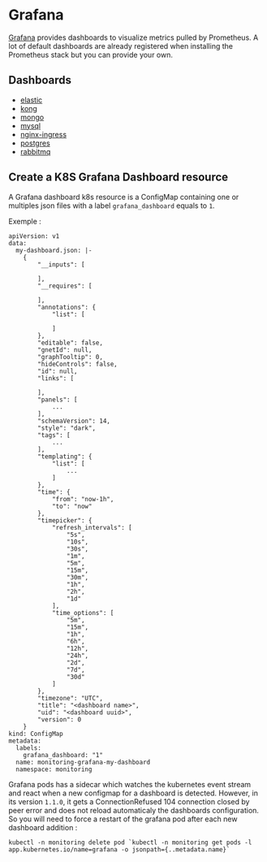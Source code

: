 # Grafana

[Grafana](https://grafana.com/) provides dashboards to visualize metrics pulled by Prometheus. A lot of default dashboards are already registered when installing the Prometheus stack but you can provide your own.

## Dashboards

* [elastic](./elastic/README.md)
* [kong](./kong/README.md)
* [mongo](./mongo/README.md)
* [mysql](./mysql/README.md)
* [nginx-ingress](./nginx-ingress/README.md)
* [postgres](./postgres/README.md)
* [rabbitmq](./rabbitmq/README.md)

## Create a K8S Grafana Dashboard resource

A Grafana dashboard k8s resource is a ConfigMap containing one or multiples json files with a label `grafana_dashboard` equals to `1`.

Exemple :

```
apiVersion: v1
data:
  my-dashboard.json: |-
    {
        "__inputs": [

        ],
        "__requires": [

        ],
        "annotations": {
            "list": [

            ]
        },
        "editable": false,
        "gnetId": null,
        "graphTooltip": 0,
        "hideControls": false,
        "id": null,
        "links": [

        ],
        "panels": [
            ...
        ],
        "schemaVersion": 14,
        "style": "dark",
        "tags": [
            ...
        ],
        "templating": {
            "list": [
                ...
            ]
        },
        "time": {
            "from": "now-1h",
            "to": "now"
        },
        "timepicker": {
            "refresh_intervals": [
                "5s",
                "10s",
                "30s",
                "1m",
                "5m",
                "15m",
                "30m",
                "1h",
                "2h",
                "1d"
            ],
            "time_options": [
                "5m",
                "15m",
                "1h",
                "6h",
                "12h",
                "24h",
                "2d",
                "7d",
                "30d"
            ]
        },
        "timezone": "UTC",
        "title": "<dashboard name>",
        "uid": "<dashboard uuid>",
        "version": 0
    }
kind: ConfigMap
metadata:
  labels:
    grafana_dashboard: "1"
  name: monitoring-grafana-my-dashboard
  namespace: monitoring
```

Grafana pods has a sidecar which watches the kubernetes event stream and react when a new configmap for a dashboard is detected. However, in its version `1.1.0`, it gets a ConnectionRefused 104 connection closed by peer error and does not reload automaticaly the dashboards configuration. So you will need to force a restart of the grafana pod after each new dashboard addition :

```
kubectl -n monitoring delete pod `kubectl -n monitoring get pods -l app.kubernetes.io/name=grafana -o jsonpath={..metadata.name}`
```